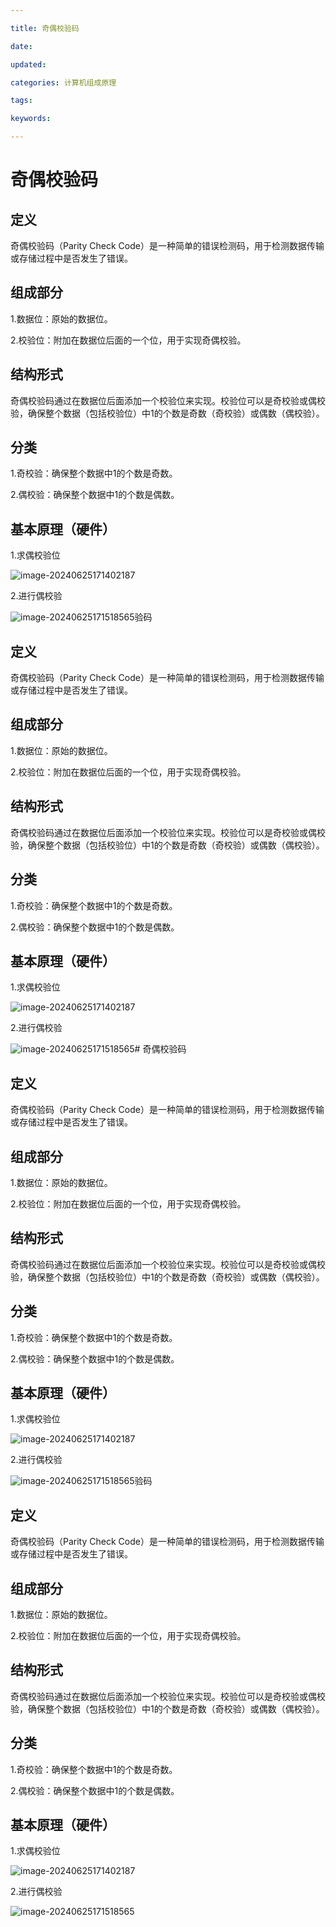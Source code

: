 ```yaml
---

title: 奇偶校验码

date: 

updated: 

categories: 计算机组成原理

tags: 

keywords: 

---
```

# 奇偶校验码

## 定义

奇偶校验码（Parity Check Code）是一种简单的错误检测码，用于检测数据传输或存储过程中是否发生了错误。

## 组成部分

1.数据位：原始的数据位。

2.校验位：附加在数据位后面的一个位，用于实现奇偶校验。

## 结构形式

奇偶校验码通过在数据位后面添加一个校验位来实现。校验位可以是奇校验或偶校验，确保整个数据（包括校验位）中1的个数是奇数（奇校验）或偶数（偶校验）。

## 分类

1.奇校验：确保整个数据中1的个数是奇数。

2.偶校验：确保整个数据中1的个数是偶数。

## 基本原理（硬件）

1.求偶校验位

![image-20240625171402187](../TyporaImage/计算机组成原理图片/image-20240625171402187.png)

2.进行偶校验

 ![image-20240625171518565](../TyporaImage/计算机组成原理图片/image-20240625171518565.png)验码

## 定义

奇偶校验码（Parity Check Code）是一种简单的错误检测码，用于检测数据传输或存储过程中是否发生了错误。

## 组成部分

1.数据位：原始的数据位。

2.校验位：附加在数据位后面的一个位，用于实现奇偶校验。

## 结构形式

奇偶校验码通过在数据位后面添加一个校验位来实现。校验位可以是奇校验或偶校验，确保整个数据（包括校验位）中1的个数是奇数（奇校验）或偶数（偶校验）。

## 分类

1.奇校验：确保整个数据中1的个数是奇数。

2.偶校验：确保整个数据中1的个数是偶数。

## 基本原理（硬件）

1.求偶校验位

![image-20240625171402187](../TyporaImage/计算机组成原理图片/image-20240625171402187.png)

2.进行偶校验

 ![image-20240625171518565](../TyporaImage/计算机组成原理图片/image-20240625171518565.png)# 奇偶校验码

## 定义

奇偶校验码（Parity Check Code）是一种简单的错误检测码，用于检测数据传输或存储过程中是否发生了错误。

## 组成部分

1.数据位：原始的数据位。

2.校验位：附加在数据位后面的一个位，用于实现奇偶校验。

## 结构形式

奇偶校验码通过在数据位后面添加一个校验位来实现。校验位可以是奇校验或偶校验，确保整个数据（包括校验位）中1的个数是奇数（奇校验）或偶数（偶校验）。

## 分类

1.奇校验：确保整个数据中1的个数是奇数。

2.偶校验：确保整个数据中1的个数是偶数。

## 基本原理（硬件）

1.求偶校验位

![image-20240625171402187](../TyporaImage/计算机组成原理图片/image-20240625171402187.png)

2.进行偶校验

 ![image-20240625171518565](../TyporaImage/计算机组成原理图片/image-20240625171518565.png)验码

## 定义

奇偶校验码（Parity Check Code）是一种简单的错误检测码，用于检测数据传输或存储过程中是否发生了错误。

## 组成部分

1.数据位：原始的数据位。

2.校验位：附加在数据位后面的一个位，用于实现奇偶校验。

## 结构形式

奇偶校验码通过在数据位后面添加一个校验位来实现。校验位可以是奇校验或偶校验，确保整个数据（包括校验位）中1的个数是奇数（奇校验）或偶数（偶校验）。

## 分类

1.奇校验：确保整个数据中1的个数是奇数。

2.偶校验：确保整个数据中1的个数是偶数。

## 基本原理（硬件）

1.求偶校验位

![image-20240625171402187](../TyporaImage/计算机组成原理图片/image-20240625171402187.png)

2.进行偶校验

 ![image-20240625171518565](../TyporaImage/计算机组成原理图片/image-20240625171518565.png)